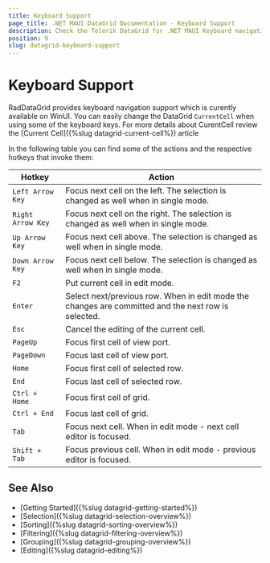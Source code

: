 ```yaml
---
title: Keyboard Support
page_title: .NET MAUI DataGrid Documentation - Keyboard Support
description: Check the Telerik DataGrid for .NET MAUI Keyboard navigation article.
position: 9
slug: datagrid-keyboard-support
---
```


# Keyboard Support

RadDataGrid provides keyboard navigation support which is curently available on WinUI. You can easily change the DataGrid `CurrentCell` when using some of the keyboard keys. For more details about CurentCell review the [Current Cell]({%slug datagrid-current-cell%}) article	

In the following table you can find some of the actions and the respective hotkeys that invoke them:

| Hotkey 		    | Action 			|
|-------------------|-------------------|
| `Left Arrow Key`  | Focus next cell on the left. The selection is changed as well when in single mode. |
| `Right Arrow Key` | Focus next cell on the right. The selection is changed as well when in single mode. |
| `Up Arrow Key`    | Focus next cell above. The selection is changed as well when in single mode. |
| `Down Arrow Key`  | Focus next cell below. The selection is changed as well when in single mode. |
| `F2`              | Put current cell in edit mode. |
| `Enter`	        | Select next/previous row. When in edit mode the changes are committed and the next row is selected. |
| `Esc`				| Cancel the editing of the current cell. |
| `PageUp`		    | Focus first cell of view port. |
| `PageDown`	    | Focus last cell of view port. |
| `Home`	        | Focus first cell of selected row. |
| `End`				| Focus last cell of selected row. |
| `Ctrl + Home`		| Focus first cell of grid. |
| `Ctrl + End`		| Focus last cell of grid. |
| `Tab `	        | Focus next cell. When in edit mode - next cell editor is focused. |
| `Shift + Tab`		| Focus previous cell. When in edit mode - previous editor is focused. |

## See Also

- [Getting Started]({%slug datagrid-getting-started%})
- [Selection]({%slug datagrid-selection-overview%})
- [Sorting]({%slug datagrid-sorting-overview%})
- [Filtering]({%slug datagrid-filtering-overview%})
- [Grouping]({%slug datagrid-grouping-overview%})
- [Editing]({%slug datagrid-editing%})
